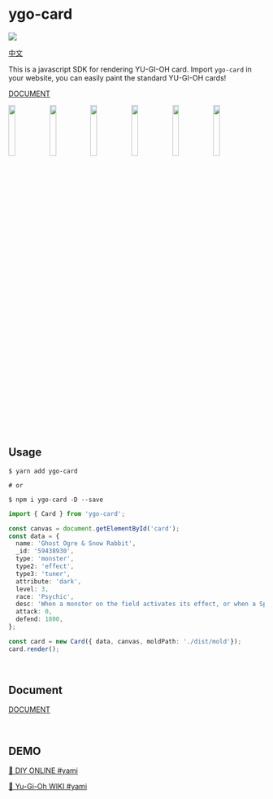 # ygo-card

<a href="https://www.npmjs.com/package/ygo-card">
  <img src="https://img.shields.io/npm/v/ygo-card"/>
</a>

<a href="README_CN.md">中文</a>

This is a javascript SDK for rendering YU-GI-OH card. Import `ygo-card` in your website, you can easily paint the standard YU-GI-OH cards!

<a href="https://github.com/ymssx/ygo-card/wiki">DOCUMENT</a>

<div align=left>
  <img src="https://github.com/ymssx/ygo-card/blob/master/demo/黑魔术少女.jpg" width="16%" max-width="150" /><img src="https://github.com/ymssx/ygo-card/blob/master/demo/黑魔术师.jpg" width="16%" max-width="150" /><img src="https://github.com/ymssx/ygo-card/blob/master/demo/死者苏生.jpg" width="16%" max-width="150" /><img src="https://github.com/ymssx/ygo-card/blob/master/demo/神圣防护罩 -反射镜力-.jpg" width="16%" max-width="150" /><img src="https://github.com/ymssx/ygo-card/blob/master/demo/元素英雄 神·新宇侠.jpg" width="16%" max-width="150" /><img src="https://github.com/ymssx/ygo-card/blob/master/demo/流天类星龙.jpg" width="16%" max-width="150" />
</div>

<br/>

## Usage

```shell
$ yarn add ygo-card

# or

$ npm i ygo-card -D --save
```

```typescript
import { Card } from 'ygo-card';

const canvas = document.getElementById('card');
const data = {
  name: 'Ghost Ogre & Snow Rabbit',
  _id: '59438930',
  type: 'monster',
  type2: 'effect',
  type3: 'tuner',
  attribute: 'dark',
  level: 3,
  race: 'Psychic',
  desc: 'When a monster on the field activates its effect, or when a Spell/Trap that is already face-up on the field activates its effect (Quick Effect): You can send this card from your hand or field to the GY; destroy that card on the field. You can only use this effect of "Ghost Ogre & Snow Rabbit" once per turn',
  attack: 0,
  defend: 1800,
};

const card = new Card({ data, canvas, moldPath: './dist/mold'});
card.render();
```

<br/>

## Document

<a href="https://github.com/ymssx/ygo-card/wiki">DOCUMENT</a>

<br/>

## DEMO

[🔗 DIY ONLINE  #yami](https://ymssx.github.io/ygo/)

[🔗 Yu-Gi-Oh WIKI #yami](http://ocg.wiki/#59438930)

<br/>
